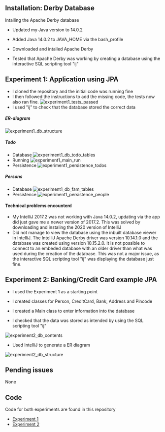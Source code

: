 ## Installation: Derby Database

Intalling the Apache Derby database 

- Updated my Java version to 14.0.2 
- Added Java 14.0.2 to JAVA_HOME via the bash_profile

- Downloaded and intalled Apache Derby
- Tested that Apache Derby was working by creating a database using the interactive SQL scripting tool "ij"



## Experiment 1: Application using JPA



- I cloned the repository and the initial code was running fine
- I then followed the instructions to add the missing code, the tests now also ran fine.
![experiment1_tests_passed](https://github.com/Jan-Erik-Erstad/Software-Technology-Experiment-Assignment-2/blob/master/Screenshots/experiment1_tests_passed.png?raw=true)
- I used "ij" to check that the database stored the correct data

##### ER-diagram
![experiment1_db_structure](https://github.com/Jan-Erik-Erstad/Software-Technology-Experiment-Assignment-2/blob/master/Screenshots/experiment1_db_structure.png?raw=true)

##### Todo
- Database
![experiment1_db_todo_tables](https://github.com/Jan-Erik-Erstad/Software-Technology-Experiment-Assignment-2/blob/master/Screenshots/experiment1_db_todo_tables.png?raw=true)
- Running
![experiment1_main_run](https://github.com/Jan-Erik-Erstad/Software-Technology-Experiment-Assignment-2/blob/master/Screenshots/experiment1_main_run.png?raw=true)
- Persistence
![experiment1_persistence_todos](https://github.com/Jan-Erik-Erstad/Software-Technology-Experiment-Assignment-2/blob/master/Screenshots/experiment1_persistence_todos.png?raw=true)
##### Persons
- Database
![experiment1_db_fam_tables](https://github.com/Jan-Erik-Erstad/Software-Technology-Experiment-Assignment-2/blob/master/Screenshots/experiment1_db_fam_tables.png?raw=true)
- Persistence
![experiment1_persistence_people](https://github.com/Jan-Erik-Erstad/Software-Technology-Experiment-Assignment-2/blob/master/Screenshots/experiment1_persistence_people.png?raw=true)



#### Technical problems encounterd

- My IntelliJ 2017.2 was not working with Java 14.0.2, updating via the app did just gave me a newer version of 2017.2. This was solved by downloading and instaling the 2020 version of IntelliJ
- Did not manage to view the database using the inbuilt database viewer in IntelliJ. The IntelliJ Apache Derby driver was version 10.14.1.0 and the database was created using version 10.15.2.0. It is not possible to connect to an embeded database with an older driver than what was used during the creation of the database. This was not a major issue, as the interactive SQL scripting tool "ij" was displaying the database just fine.



## Experiment 2: Banking/Credit Card example JPA



- I used the Experiment 1 as a starting point 

- I created classes for Person, CreditCard, Bank, Address and Pincode

- I created a Main class to enter information into the database

- I checked that the data was stored as intended by using the SQL scripting tool "ij"

![experiment2_db_contents](https://github.com/Jan-Erik-Erstad/Software-Technology-Experiment-2/blob/master/Screenshots/experiment2_db_contents.png?raw=true)

- Used IntelliJ to generate a ER diagram

![experiment2_db_structure](https://github.com/Jan-Erik-Erstad/Software-Technology-Experiment-2/blob/master/Screenshots/experiment2_db_structure.png?raw=true)



## Pending issues

None

## Code

Code for both experiments are found in this repository

- [Experiment 1](https://github.com/Jan-Erik-Erstad/Software-Technology-Experiment-2/tree/master/Assignment2Experiment1)
- [Experiment 2](https://github.com/Jan-Erik-Erstad/Software-Technology-Experiment-2/tree/master/Assignment2Experiment1)
